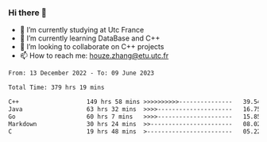 ### Hi there 👋
- 🔭 I’m currently studying at Utc France
- 🌱 I’m currently learning DataBase and C++
- 👯 I’m looking to collaborate on C++ projects
- 📫 How to reach me: houze.zhang@etu.utc.fr

<!--START_SECTION:waka-->

```txt
From: 13 December 2022 - To: 09 June 2023

Total Time: 379 hrs 19 mins

C++                   149 hrs 58 mins >>>>>>>>>>---------------   39.54 %
Java                  63 hrs 32 mins  >>>>---------------------   16.75 %
Go                    60 hrs 7 mins   >>>>---------------------   15.85 %
Markdown              30 hrs 24 mins  >>-----------------------   08.02 %
C                     19 hrs 48 mins  >------------------------   05.22 %
```

<!--END_SECTION:waka-->
